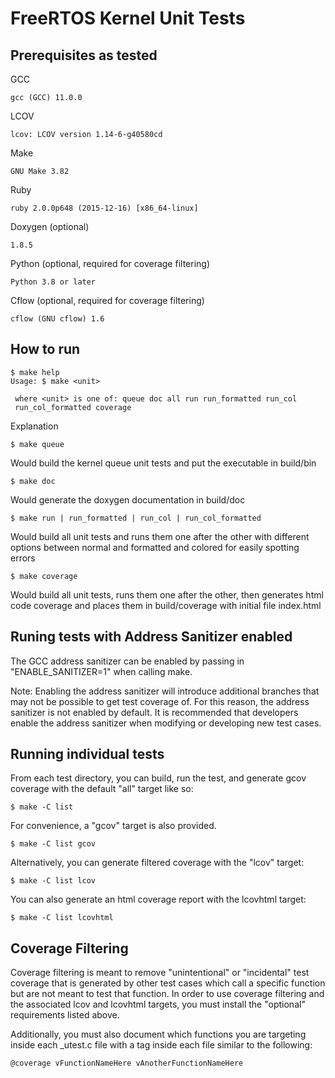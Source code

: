 # FreeRTOS Kernel Unit Tests

## Prerequisites as tested
GCC
```
gcc (GCC) 11.0.0
```
LCOV
```
lcov: LCOV version 1.14-6-g40580cd
```
Make
```
GNU Make 3.82
```
Ruby
```
ruby 2.0.0p648 (2015-12-16) [x86_64-linux]
```
Doxygen (optional)
```
1.8.5
```
Python (optional, required for coverage filtering)
```
Python 3.8 or later
```
Cflow (optional, required for coverage filtering)
```
cflow (GNU cflow) 1.6
```
## How to run
```
$ make help
Usage: $ make <unit>

 where <unit> is one of: queue doc all run run_formatted run_col
 run_col_formatted coverage
```
Explanation
```
$ make queue
```
Would build the kernel queue unit tests and put the executable in build/bin

```
$ make doc
```
Would generate the doxygen documentation in build/doc

```
$ make run | run_formatted | run_col | run_col_formatted
```
Would build all unit tests and runs them one after the other with different
options between normal and formatted and colored for easily spotting errors

```
$ make coverage
```
Would build all unit tests, runs them one after the other, then generates html code
coverage and places them in build/coverage with initial file index.html

## Runing tests with Address Sanitizer enabled ##
The GCC address sanitizer can be enabled by passing in "ENABLE_SANITIZER=1" when calling make.

Note: Enabling the address sanitizer will introduce additional branches that may not be possible to get test coverage of. For this reason, the address sanitizer is not enabled by default. It is recommended that developers enable the address sanitizer when modifying or developing new test cases.

## Running individual tests
From each test directory, you can build, run the test, and generate gcov coverage with the default "all" target like so:
```
$ make -C list
```
For convenience, a "gcov" target is also provided.
```
$ make -C list gcov
```
Alternatively, you can generate filtered coverage with the "lcov" target:
```
$ make -C list lcov
```
You can also generate an html coverage report with the lcovhtml target:
```
$ make -C list lcovhtml
```

## Coverage Filtering ##
Coverage filtering is meant to remove "unintentional" or "incidental" test coverage that is generated by other test cases which call a specific function but are not meant to test that function.
In order to use coverage filtering and the associated lcov and lcovhtml targets, you must install the "optional" requirements listed above.


Additionally, you must also document which functions you are targeting inside each _utest.c file with a tag inside each file similar to the following:
```
@coverage vFunctionNameHere vAnotherFunctionNameHere
```
